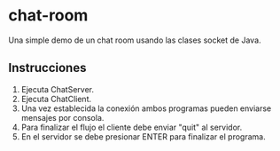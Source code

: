 # chat-room

Una simple demo de un chat room usando las clases socket de Java.

## Instrucciones

1. Ejecuta ChatServer.
2. Ejecuta ChatClient.
3. Una vez establecida la conexión ambos programas pueden enviarse mensajes por consola.
4. Para finalizar el flujo el cliente debe enviar "quit" al servidor.
5. En el servidor se debe presionar ENTER para finalizar el programa.